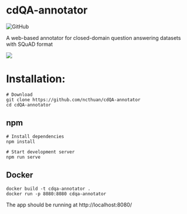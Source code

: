 # cdQA-annotator

![GitHub](https://img.shields.io/github/license/cdqa-suite/cdQA-annotator.svg)

A web-based annotator for closed-domain question answering datasets with SQuAD format

![](https://cdqa-suite.github.io/cdQA-website/img/suite-3.5c84e524.png)

# Installation:

```
# Download
git clone https://github.com/ncthuan/cdQA-annotator
cd cdQA-annotator
```

## npm
```shell
# Install dependencies
npm install

# Start development server
npm run serve
```

## Docker
```
docker build -t cdqa-annotator .
docker run -p 8080:8080 cdqa-annotator
```

The app should be running at http://localhost:8080/